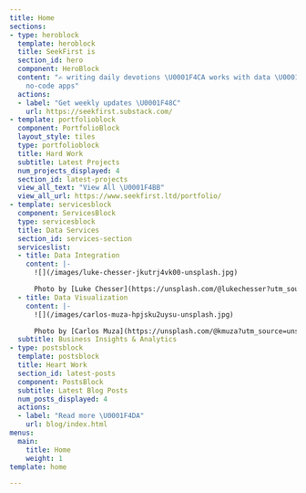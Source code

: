 ```yaml
---
title: Home
sections:
- type: heroblock
  template: heroblock
  title: SeekFirst is
  section_id: hero
  component: HeroBlock
  content: "✍ writing daily devotions \U0001F4CA works with data \U0001F4BB makes
    no-code apps"
  actions:
  - label: "Get weekly updates \U0001F48C"
    url: https://seekfirst.substack.com/
- template: portfolioblock
  component: PortfolioBlock
  layout_style: tiles
  type: portfolioblock
  title: Hard Work
  subtitle: Latest Projects
  num_projects_displayed: 4
  section_id: latest-projects
  view_all_text: "View All \U0001F4BB"
  view_all_url: https://www.seekfirst.ltd/portfolio/
- template: servicesblock
  component: ServicesBlock
  type: servicesblock
  title: Data Services
  section_id: services-section
  serviceslist:
  - title: Data Integration
    content: |-
      ![](/images/luke-chesser-jkutrj4vk00-unsplash.jpg)

      Photo by [Luke Chesser](https://unsplash.com/@lukechesser?utm_source=unsplash&utm_medium=referral&utm_content=creditCopyText) on [Unsplash](https://unsplash.com/s/photos/data?utm_source=unsplash&utm_medium=referral&utm_content=creditCopyText)
  - title: Data Visualization
    content: |-
      ![](/images/carlos-muza-hpjsku2uysu-unsplash.jpg)

      Photo by [Carlos Muza](https://unsplash.com/@kmuza?utm_source=unsplash&utm_medium=referral&utm_content=creditCopyText) on [Unsplash](https://unsplash.com/s/photos/raw-data?utm_source=unsplash&utm_medium=referral&utm_content=creditCopyText)
  subtitle: Business Insights & Analytics
- type: postsblock
  template: postsblock
  title: Heart Work
  section_id: latest-posts
  component: PostsBlock
  subtitle: Latest Blog Posts
  num_posts_displayed: 4
  actions:
  - label: "Read more \U0001F4DA"
    url: blog/index.html
menus:
  main:
    title: Home
    weight: 1
template: home

---
```

